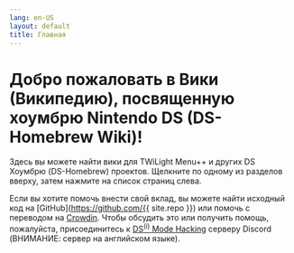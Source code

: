 ```yaml
---
lang: en-US
layout: default
title: Главная
---
```


# Добро пожаловать в Вики (Википедию), посвященную хоумбрю Nintendo DS (DS-Homebrew Wiki)!

Здесь вы можете найти вики для TWiLight Menu++ и других DS Хоумбрю (DS-Homebrew) проектов. Щелкните по одному из разделов вверху, затем нажмите на список страниц слева.

Если вы хотите помочь внести свой вклад, вы можете найти исходный код на [GitHub](https://github.com/{{ site.repo }}) или помочь с переводом на [Crowdin](https://crowdin.com/project/ds-homebrew-wiki). Чтобы обсудить это или получить помощь, пожалуйста, присоединитесь к [DS<sup>(i)</sup> Mode Hacking](https://ds-homebrew.com/discord) серверу Discord (ВНИМАНИЕ: сервер на английском языке).
